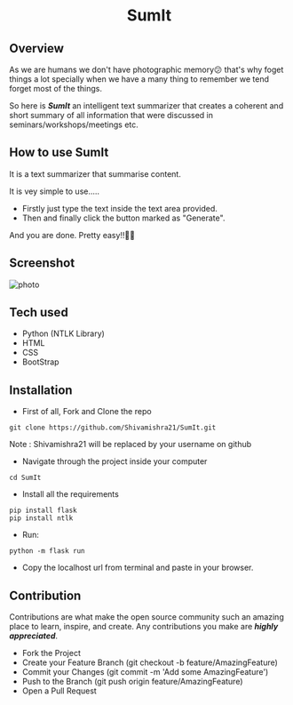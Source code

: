 <h1 align = "center"> SumIt</h1>

## Overview



As we are humans we don't have photographic memory😕 that's why foget things a lot specially when we have a many thing to remember we tend forget most of the things. 

So  here is ***SumIt***  an intelligent text summarizer that creates a coherent and short summary of all information that were discussed in seminars/workshops/meetings etc.

## How to use  SumIt

It is a text summarizer that summarise content.

It is vey simple to use.....

* Firstly just type the text inside the text area provided.
* Then and finally click the button marked as "Generate".

And you are done. Pretty easy!!🤩🤩

## Screenshot


 ![photo](https://user-images.githubusercontent.com/43414928/77902341-a6611180-729e-11ea-8344-7756c3eb835c.png)

## Tech used

* Python (NTLK Library)
* HTML
* CSS
* BootStrap

## Installation

* First of all, Fork and Clone the repo
``` 
git clone https://github.com/Shivamishra21/SumIt.git
```
Note : 
Shivamishra21 will be replaced by your username on github

* Navigate through the project inside your computer
```
cd SumIt
```
* Install all the requirements
```
pip install flask
pip install ntlk
```
* Run:
```
python -m flask run
```

* Copy the localhost url from terminal and paste in your browser.
## Contribution


Contributions are what make the open source community such an amazing place to learn, inspire, and create. Any contributions you make are ***highly appreciated***.

 *   Fork the Project
 *   Create your Feature Branch  (git checkout -b feature/AmazingFeature)
 *   Commit your Changes     (git      commit -m 'Add some AmazingFeature')  
 *   Push to the Branch (git push origin feature/AmazingFeature)
 *   Open a Pull Request







